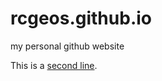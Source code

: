 # rcgeos.github.io
my personal github website


This is a [second line](https://rcgeos.github.io/). 